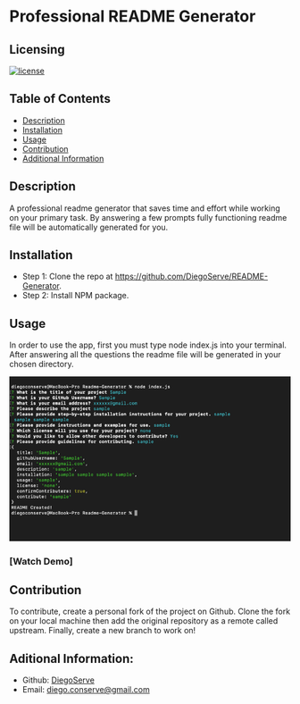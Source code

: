 # Professional README Generator
  
## Licensing
[![license](https://img.shields.io/badge/license-mit-blue)](https://shields.io)

## Table of Contents
- [Description](#description)
- [Installation](#installation)
- [Usage](#usage)
- [Contribution](#contribution)
- [Additional Information](#additional-information)

## Description
A professional readme generator that saves time and effort while working on your primary task.  By answering a few prompts fully functioning readme file will be automatically generated for you.

## Installation
- Step 1:  Clone the repo at https://github.com/DiegoServe/README-Generator. 
- Step 2:  Install NPM package.

## Usage
In order to use the app, first you must type node index.js into your terminal.  After answering all the questions the readme file will be generated in your chosen directory.

![readme questions screenshot](/images/Screen%20Shot%202022-09-30%20at%209.17.02%20PM.png)

### [Watch Demo]

## Contribution
To contribute, create a personal fork of the project on Github.  Clone the fork on your local machine then add the original repository as a remote called upstream.  Finally, create a new branch to work on!

## Aditional Information:
- Github: [DiegoServe](https://github.com/DiegoServe)
- Email: diego.conserve@gmail.com 